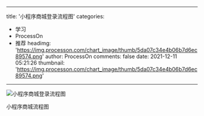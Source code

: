 
---
title: '小程序商城登录流程图'
categories: 
 - 学习
 - ProcessOn
 - 推荐
headimg: 'https://img.processon.com/chart_image/thumb/5da07c34e4b06b7d6ec89574.png'
author: ProcessOn
comments: false
date: 2021-12-11 05:21:26
thumbnail: 'https://img.processon.com/chart_image/thumb/5da07c34e4b06b7d6ec89574.png'
---

<div>   
<img class="thumb" alt="小程序商城登录流程图" src="https://img.processon.com/chart_image/thumb/5da07c34e4b06b7d6ec89574.png" referrerpolicy="no-referrer">
<p>小程序商城流程图</p>  
</div>
            